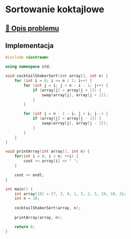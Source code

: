 # Sortowanie koktajlowe

## [:link: Opis problemu](../../../../algorithms/sorting/cocktail-shaker-sort.md)

## Implementacja

```cpp linenums="1"
#include <iostream>

using namespace std;

void cocktailShakerSort(int array[], int n) {
    for (int i = 0; i <= n / 2; i++) {
        for (int j = i; j < n - i - 1; j++) {
            if (array[j] > array[j + 1]) {
                swap(array[j], array[j + 1]);
            }
        }

        for (int j = n - 1 - i; j > i; j--) {
            if (array[j] < array[j - 1]) {
                swap(array[j], array[j - 1]);
            }
        }
    }
}

void printArray(int array[], int n) {
    for(int i = 0; i < n; ++i) {
        cout << array[i] << " ";
    }

    cout << endl;
}

int main() {
    int array[10] = {7, 3, 0, 1, 5, 2, 5, 19, 10, 5};
    int n = 10;
    
    cocktailShakerSort(array, n);
    
    printArray(array, n);

    return 0;
}
```
